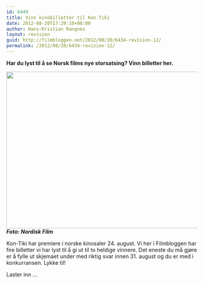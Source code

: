 ```yaml
---
id: 6449
title: Vinn kinobilletter til Kon Tiki
date: 2012-08-20T17:29:10+00:00
author: Hans-Kristian Rangnes
layout: revision
guid: http://filmbloggen.net/2012/08/20/6434-revision-12/
permalink: /2012/08/20/6434-revision-12/
---
```

**Har du lyst til å se Norsk films nye storsatsing? Vinn billetter her.**<!--more-->

  
<a href="http://filmbloggen.net/2012/08/20/vinn-kinobilletter-til-kon-tiki/kontiki/" rel="attachment wp-att-6435"><img class="alignnone size-large wp-image-6435" src="http://filmbloggen.net/wp-content/uploads//2012/08/kontiki-620x413.jpg" alt="" width="620" height="413" /></a>  
**_Foto: Nordisk Film_**

Kon-Tiki har premiere i norske kinosaler 24. august. Vi her i Filmbloggen har fire billetter vi har lyst til å gi ut til to heldige vinnere. Det eneste du må gjøre er å fylle ut skjemaet under med riktig svar innen 31. august og du er med i konkurransen. Lykke til!

Laster inn &#8230;